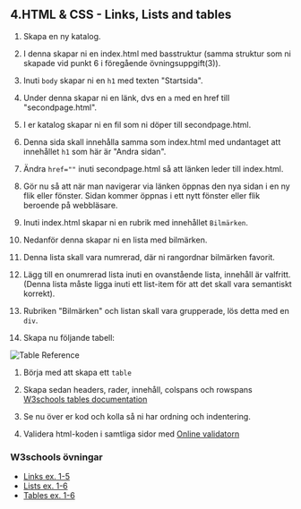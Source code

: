 ## 4.HTML & CSS - Links, Lists and tables

1. Skapa en ny katalog.

1. I denna skapar ni en index.html med basstruktur (samma struktur som ni skapade vid punkt 6 i föregående övningsuppgift(3)).

1. Inuti ```body``` skapar ni en ```h1``` med texten "Startsida".

1. Under denna skapar ni en länk, dvs en ```a``` med en href till "secondpage.html".

1. I er katalog skapar ni en fil som ni döper till secondpage.html.

1. Denna sida skall innehålla samma som index.html med undantaget att innehållet ```h1``` som här är "Andra sidan".

1. Ändra ```href=""``` inuti secondpage.html så att länken leder till index.html.

1. Gör nu så att när man navigerar via länken öppnas den nya sidan i en ny flik eller fönster. Sidan kommer öppnas i ett nytt fönster eller flik beroende på webbläsare.

1. Inuti index.html skapar ni en rubrik med innehållet ```Bilmärken```.

1. Nedanför denna skapar ni en lista med bilmärken.

1. Denna lista skall vara numrerad, där ni rangordnar bilmärken favorit.

1. Lägg till en onumrerad lista inuti en ovanstående lista, innehåll är valfritt. (Denna lista måste ligga inuti ett list-item för att det skall vara semantiskt korrekt).

1. Rubriken "Bilmärken" och listan skall vara grupperade, lös detta med en ```div```.

1. Skapa nu följande tabell:<br>

![Table Reference](new/new-structure/new-structure/media/exercises-images/table.png "Table reference")

1. Börja med att skapa ett ```table```

1. Skapa sedan headers, rader, innehåll, colspans och rowspans <a href="https://www.w3schools.com/html/default.asp">W3schools tables documentation</a>

1. Se nu över er kod och kolla så ni har ordning och indentering.

1. Validera html-koden i samtliga sidor med <a href="https://validator.w3.org/">Online validatorn</a>

### W3schools övningar
* <a href="https://www.w3schools.com/html/exercise.asp?filename=exercise_html_links1">Links ex. 1-5</a>
* <a href="https://www.w3schools.com/html/exercise.asp?filename=exercise_html_lists1">Lists ex. 1-6</a>
* <a href="https://www.w3schools.com/html/exercise.asp?filename=exercise_html_tables1">Tables ex. 1-6</a>